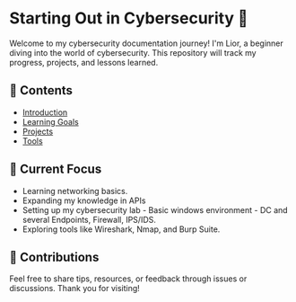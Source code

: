 # Starting Out in Cybersecurity 🚀

Welcome to my cybersecurity documentation journey! I'm Lior, a beginner diving into the world of cybersecurity. This repository will track my progress, projects, and lessons learned.

## 📖 Contents
- [Introduction](docs/introduction)
- [Learning Goals](#learning-goals)
- [Projects](#projects)
- [Tools](#tools)

## 📌 Current Focus
- Learning networking basics.
- Expanding my knowledge in APIs
- Setting up my cybersecurity lab - Basic windows environment - DC and several Endpoints, Firewall, IPS/IDS.
- Exploring tools like Wireshark, Nmap, and Burp Suite.

## 🤝 Contributions
Feel free to share tips, resources, or feedback through issues or discussions. Thank you for visiting!
